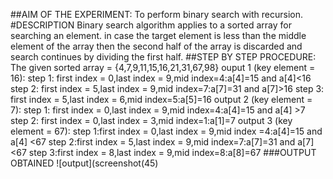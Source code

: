##AIM OF THE EXPERIMENT: To perform binary search with recursion. #DESCRIPTION Binary search algorithm applies to a sorted array for searching an element. in case the target element is less than the middle element of the array then the second half of the array is discarded and search continues by dividing the first half. ##STEP BY STEP PROCEDURE: The given sorted array = {4,7,9,11,15,16,21,31,67,98} ouput 1 (key element = 16): step 1: first index = 0,last index = 9,mid index=4:a[4]=15 and a[4]<16 step 2: first index = 5,last index = 9,mid index=7:a[7]=31 and a[7]>16 step 3: first index = 5,last index = 6,mid index=5:a[5]=16 output 2 (key element = 7): step 1: first index = 0,last index = 9,mid index=4:a[4]=15 and a[4] >7 step 2: first index = 0,last index = 3,mid index=1:a[1]=7 output 3 (key element = 67): step 1:first index = 0,last index = 9,mid index =4:a[4]=15 and a[4] <67 step 2:first index = 5,last index = 9,mid index=7:a[7]=31 and a[7]<67 step 3:first index = 8,last index = 9,mid index=8:a[8]=67 ###OUTPUT OBTAINED ![output](screenshot(45)

